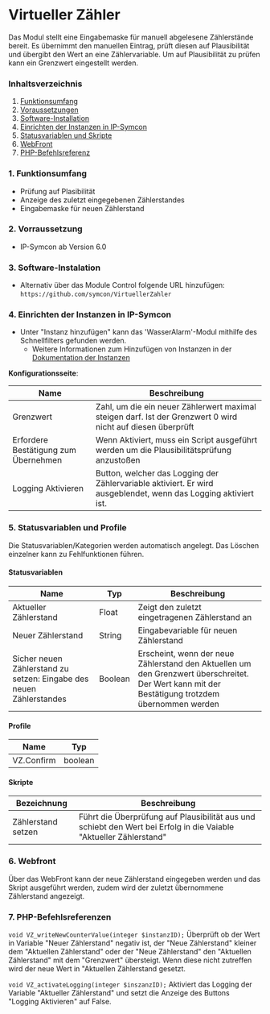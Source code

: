 # Virtueller Zähler
Das Modul stellt eine Eingabemaske für manuell abgelesene Zählerstände bereit. Es übernimmt den manuellen Eintrag, prüft diesen auf Plausibilität und übergibt den Wert an eine Zählervariable.
Um auf Plausibilität zu prüfen kann ein Grenzwert eingestellt werden. 

### Inhaltsverzeichnis

1. [Funktionsumfang](#1-funktionsumfang)
2. [Voraussetzungen](#2-voraussetzungen)
3. [Software-Installation](#3-software-installation)
4. [Einrichten der Instanzen in IP-Symcon](#4-einrichten-der-instanzen-in-ip-symcon)
5. [Statusvariablen und Skripte](#5-statusvariablen-und-skripte)
6. [WebFront](#6-webfront)
7. [PHP-Befehlsreferenz](#7-php-befehlsreferenz)

### 1. Funktionsumfang

* Prüfung auf Plasibilität
* Anzeige des zuletzt eingegebenen Zählerstandes
* Eingabemaske für neuen Zählerstand

### 2. Vorraussetzung
- IP-Symcon ab Version 6.0

### 3. Software-Instalation

* Alternativ über das Module Control folgende URL hinzufügen:
`https://github.com/symcon/VirtuellerZahler`

### 4. Einrichten der Instanzen in IP-Symcon 

- Unter "Instanz hinzufügen" kann das 'WasserAlarm'-Modul mithilfe des Schnellfilters gefunden werden.
    - Weitere Informationen zum Hinzufügen von Instanzen in der [Dokumentation der Instanzen](https://www.symcon.de/service/dokumentation/konzepte/instanzen/#Instanz_hinzufügen)

__Konfigurationsseite__:

Name                                 | Beschreibung
------------------------------------ | ---------------------------------
Grenzwert                            | Zahl, um die ein neuer Zählerwert maximal steigen darf. Ist der Grenzwert 0 wird nicht auf diesen überprüft
Erfordere Bestätigung zum Übernehmen | Wenn Aktiviert, muss ein Script ausgeführt werden um die Plausibilitätsprüfung anzustoßen
Logging Aktivieren                   | Button, welcher das Logging der Zählervariable aktiviert. Er wird ausgeblendet, wenn das Logging aktiviert ist.

### 5. Statusvariablen und Profile
Die Statusvariablen/Kategorien werden automatisch angelegt. Das Löschen einzelner kann zu Fehlfunktionen führen.

#### Statusvariablen

Name                                                                | Typ     | Beschreibung
------------------------------------------------------------------- | ------- | -------------
Aktueller Zählerstand                                               | Float   | Zeigt den zuletzt eingetragenen Zählerstand an
Neuer Zählerstand                                                   | String  | Eingabevariable für neuen Zählerstand
Sicher neuen Zählerstand zu setzen: Eingabe des neuen Zählerstandes | Boolean | Erscheint, wenn der neue Zählerstand den Aktuellen um den Grenzwert überschreitet. Der Wert kann mit der Bestätigung trotzdem übernommen werden

#### Profile

Name       | Typ
---------- | ----
VZ.Confirm | boolean

#### Skripte
Bezeichnung           | Beschreibung 
--------------------- | --------------------------------------------------
Zählerstand setzen    | Führt die Überprüfung auf Plausibilität aus und schiebt den Wert bei Erfolg in die Vaiable "Aktueller Zählerstand"

### 6. Webfront

Über das WebFront kann der neue Zählerstand eingegeben werden und das Skript ausgeführt werden, zudem wird der zuletzt übernommene Zählerstand angezeigt. 

### 7. PHP-Befehlsreferenzen
`void VZ_writeNewCounterValue(integer $instanzID);`
Überprüft ob der Wert in Variable "Neuer Zählerstand" negativ ist, der "Neue Zählerstand" kleiner dem "Aktuellen Zählerstand" oder der "Neue Zählerstand" den "Aktuellen Zählerstand" mit dem "Grenzwert" übersteigt. Wenn diese nicht zutreffen  wird der neue Wert in "Aktuellen Zählerstand gesetzt. 

`void VZ_activateLogging(integer $inszanzID);`
Aktiviert das Logging der Variable "Aktueller Zählerstand" und setzt die Anzeige des Buttons "Logging Aktivieren" auf False. 
